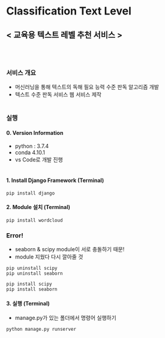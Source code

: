 # Classification Text Level 
## < 교육용 텍스트 레벨 추천 서비스 >
<br></br>

### 서비스 개요
- 머신러닝을 통해 텍스트의 독해 필요 능력 수준 판독 알고리즘 개발 
- 텍스트 수준 판독 서비스 웹 서비스 제작
<br></br>

### 실행 
#### 0. Version Information
- python : 3.7.4
- conda 4.10.1
- vs Code로 개발 진행 
<br></br>

#### 1. Install Django Framework (Terminal)
```
pip install django
```
#### 2. Module 설치 (Terminal)
```
pip install wordcloud
```

### Error!
- seaborn & scipy module이 서로 충돌하기 때문!
- module 지웠다 다시 깔아줄 것 
```
pip uninstall scipy
pip uninstall seaborn
```
```
pip install scipy
pip install seaborn
```

#### 3. 실행 (Terminal)
- manage.py가 있는 폴더에서 명령어 실행하기
```
python manage.py runserver
```



